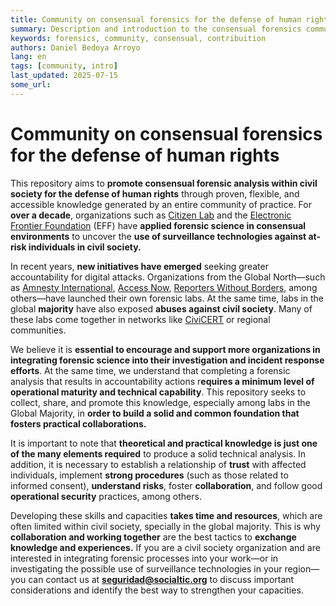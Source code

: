 ```yaml
---
title: Community on consensual forensics for the defense of human rights
summary: Description and introduction to the consensual forensics community
keywords: forensics, community, consensual, contribuition
authors: Daniel Bedoya Arroyo
lang: en
tags: [community, intro]
last_updated: 2025-07-15
some_url:
---
```



# Community on consensual forensics for the defense of human rights


This repository aims to **promote consensual forensic analysis within civil society for the defense of human rights** through proven, flexible, and accessible knowledge generated by an entire community of practice. For **over a decade**, organizations such as [Citizen Lab](https://citizenlab.ca/category/research/targeted-threats/) and the [Electronic Frontier Foundation](https://www.eff.org/issues/state-sponsored-malware) (EFF) have **applied forensic science in consensual environments** to uncover the **use of surveillance technologies against at-risk individuals in civil society.**

In recent years, **new initiatives have emerged** seeking greater accountability for digital attacks. Organizations from the Global North—such as [Amnesty International](https://securitylab.amnesty.org/), [Access Now](https://www.accessnow.org/help/helpline-services/), [Reporters Without Borders](https://rsf.org/en/rsf-launches-digital-security-lab), among others—have launched their own forensic labs. At the same time, labs in the global **majority** have also exposed **abuses against civil society**. Many of these labs come together in networks like [CiviCERT](https://www.civicert.org/) or regional communities.

We believe it is **essential to encourage and support more organizations in integrating forensic science into their investigation and incident response efforts**. At the same time, we understand that completing a forensic analysis that results in accountability actions r**equires a minimum level of operational maturity and technical capability**. This repository seeks to collect, share, and promote this knowledge, especially among labs in the Global Majority, in **order to build a solid and common foundation that fosters practical collaborations.**

It is important to note that **theoretical and practical knowledge is just one of the many elements required** to produce a solid technical analysis. In addition, it is necessary to establish a relationship of **trust** with affected individuals, implement **strong procedures** (such as those related to informed consent), **understand risks**, foster **collaboration**, and follow good **operational security** practices, among others.

Developing these skills and capacities **takes time and resources**, which are often limited within civil society, specially in the global majority. This is why **collaboration and working together** are the best tactics to **exchange knowledge and experiences.** If you are a civil society organization and are interested in integrating forensic processes into your work—or in investigating the possible use of surveillance technologies in your region—you can contact us at **seguridad@socialtic.org** to discuss important considerations and identify the best way to strengthen your capacities.